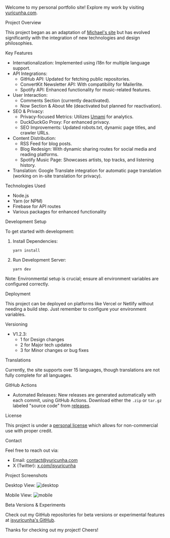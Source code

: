 
Welcome to my personal portfolio site! Explore my work by visiting [yuricunha.com](https://yuricunha.com/).

Project Overview

This project began as an adaptation of [Michael's site](https://github.com/mah51) but has evolved significantly with the integration of new technologies and design philosophies.

Key Features

- Internationalization: Implemented using i18n for multiple language support.
- API Integrations:
  - GitHub API: Updated for fetching public repositories.
  - ConvertKit Newsletter API: With compatibility for Mailerlite.
  - Spotify API: Enhanced functionality for music-related features.
- User Interaction:
  - Comments Section (currently deactivated).
  - Now Section & About Me (deactivated but planned for reactivation).
- SEO & Privacy:
  - Privacy-focused Metrics: Utilizes [Umami](https://github.com/umami-software/umami) for analytics.
  - DuckDuckGo Proxy: For enhanced privacy.
  - SEO Improvements: Updated robots.txt, dynamic page titles, and crawler URLs.
- Content Distribution:
  - RSS Feed for blog posts.
  - Blog Redesign: With dynamic sharing routes for social media and reading platforms.
  - Spotify Music Page: Showcases artists, top tracks, and listening history.
- Translation: Google Translate integration for automatic page translation (working on in-site translation for privacy).

Technologies Used

- Node.js
- Yarn (or NPM)
- Firebase for API routes
- Various packages for enhanced functionality

Development Setup

To get started with development:

1. Install Dependencies:
   ```
   yarn install
   ```

2. Run Development Server:
   ```
   yarn dev
   ```

Note: Environmental setup is crucial; ensure all environment variables are configured correctly.

Deployment

This project can be deployed on platforms like Vercel or Netlify without needing a build step. Just remember to configure your environment variables.

Versioning

- V1.2.3: 
  - 1 for Design changes
  - 2 for Major tech updates
  - 3 for Minor changes or bug fixes

Translations

Currently, the site supports over 15 languages, though translations are not fully complete for all languages.

GitHub Actions

- Automated Releases: New releases are generated automatically with each commit, using GitHub Actions. Download either the `.zip` or `tar.gz` labeled "source code" from [releases](https://github.com/isyuricunha/website/releases).

License

This project is under a [personal license](https://github.com/isyuricunha/website/blob/main/license.md) which allows for non-commercial use with proper credit.

Contact

Feel free to reach out via:
- Email: [contact@yuricunha.com](mailto:contact@yuricunha.com)
- X (Twitter): [x.com/isyuricunha](x.com/isyuricunha)

Project Screenshots

Desktop View:
![desktop](https://i.imgur.com/lB9KLgw.png)

Mobile View:
![mobile](https://i.imgur.com/2iBdfJk.png)

Beta Versions & Experiments

Check out my GitHub repositories for beta versions or experimental features at [isyuricunha's GitHub](https://github.com/isyuricunha?tab=repositories).

Thanks for checking out my project! Cheers!
